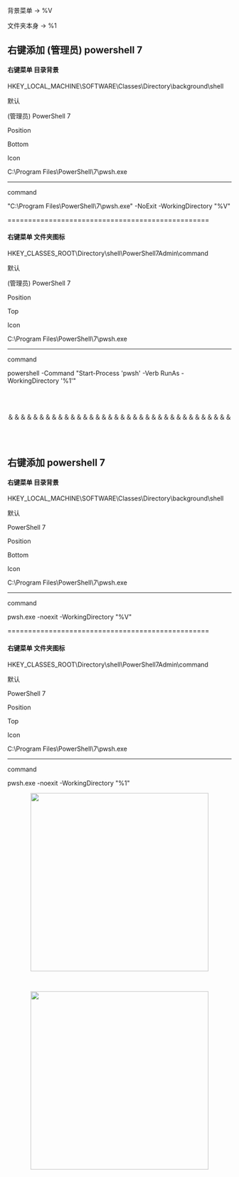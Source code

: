 背景菜单 → %V

文件夹本身 → %1


## 右键添加 (管理员) powershell 7

#### 右键菜单 目录背景

HKEY_LOCAL_MACHINE\SOFTWARE\Classes\Directory\background\shell

默认

(管理员) PowerShell 7 

Position

Bottom

Icon

C:\Program Files\PowerShell\7\pwsh.exe

---------------------------------------------------------------------------------

command

"C:\Program Files\PowerShell\7\pwsh.exe" -NoExit -WorkingDirectory "%V"


=================================================

#### 右键菜单 文件夹图标

HKEY_CLASSES_ROOT\Directory\shell\PowerShell7Admin\command

默认

(管理员) PowerShell 7 

Position

Top

Icon

C:\Program Files\PowerShell\7\pwsh.exe

-----------------------------------------------------------------------------------------

command

powershell -Command "Start-Process 'pwsh' -Verb RunAs -WorkingDirectory '%1'"

<br><br>


＆＆＆＆＆＆＆＆＆＆＆＆＆＆＆＆＆＆＆＆＆＆＆＆＆＆＆＆＆＆＆＆＆＆＆＆

<br><br>


## 右键添加  powershell 7

#### 右键菜单 目录背景

HKEY_LOCAL_MACHINE\SOFTWARE\Classes\Directory\background\shell

默认

PowerShell 7 

Position

Bottom

Icon

C:\Program Files\PowerShell\7\pwsh.exe

---------------------------------------------------------------------------------

command

pwsh.exe -noexit -WorkingDirectory "%V"


=================================================

#### 右键菜单 文件夹图标

HKEY_CLASSES_ROOT\Directory\shell\PowerShell7Admin\command

默认

PowerShell 7 

Position

Top

Icon

C:\Program Files\PowerShell\7\pwsh.exe

-----------------------------------------------------------------------------------------

command

pwsh.exe -noexit -WorkingDirectory "%1"



<p align="center"><img src="https://cdn.jsdelivr.net/gh/zb9678/img9@main/im3/10.03:16:42:07.png" style="width:400px;"></p><br>

<p align="center"><img src="https://cdn.jsdelivr.net/gh/zb9678/img9@main/im3/10.03:16:43:07.png" style="width:400px;"></p><br>



















